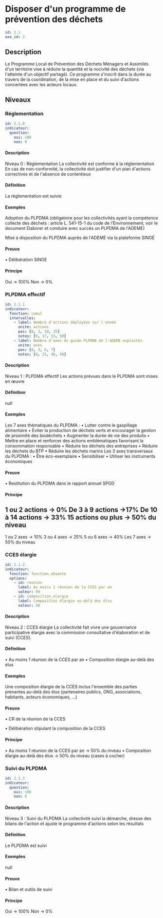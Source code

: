 # Disposer d'un programme de prévention des déchets 
```yaml
id: 2.1
axe_id: 2
```
## Description


Le Programme Local de Prévention des Déchets Ménagers et Assimilés d'un territoire vise à réduire la quantité et la nocivité des déchets (via l'atteinte d'un objectif partagé). Ce programme s'inscrit dans la durée au travers de la coordination, de la mise en place et du suivi d'actions concertées avec les acteurs locaux.



## Niveaux
### Réglementation
```yaml
id: 2.1.0
indicateur:
  question:
    oui: 100
    non: 0
```

#### Description
Niveau 0 : Réglementation
La collectivité est conforme à la réglementation
En cas de non-conformité, la collectivité doit justifier d'un plan d'actions correctives et de l'absence de contentieux

#### Définition
La réglementation est suivie

#### Exemples
Adoption du PLPDMA (obligatoire pour les collectivités ayant la compétence collecte des déchets : article L. 541-15-1 du code de l’Environnement; voir le document Elaborer et conduire avec succès un PLPDMA de l'ADEME)

Mise à disposition du PLPDMA auprès de l'ADEME via la plateforme SINOÉ

#### Preuve
• Délibération SINOE

#### Principe
Oui → 100%
Non → 0%


### PLPDMA effectif
```yaml
id: 2.1.1
indicateur:
  fonction: cumul
  intervalles:
    - label: Nombre d'actions déployées sur l'année
      unite: actions
      pas: [0, 3, 10, 15]
      notes: [0, 17, 33, 50]
    - label: Nombre d'axes du guide PLPDMA de l'ADEME exploités
      unite: axes
      pas: [0, 3, 6, 7]
      notes: [0, 25, 40, 50]
```

#### Description
Niveau 1 : PLPDMA effectif
Les actions prévues dans le PLPDMA sont mises en œuvre

#### Définition
null

#### Exemples
Les 7 axes thématiques du PLPDMA :
• Lutter contre le gaspillage alimentaire
• Éviter la production de déchets verts et encourager la gestion de proximité des biodéchets
• Augmenter la durée de vie des produits
• Mettre en place et renforcer des actions emblématiques favorisant la consommation responsable
• Réduire les déchets des entreprises
• Réduire les déchets du BTP
• Réduire les déchets marins
Les 3 axes transversaux du PLPDMA :
• Être éco-exemplaire
• Sensibiliser
• Utiliser les instruments économiques

#### Preuve
• Restitution du PLPDMA dans le rapport annuel SPGD

#### Principe
1 ou 2 actions → 0%
De 3 à 9 actions →17%
De 10 à 14 actions → 33%
15 actions ou plus → 50% du niveau
-
1 ou 2 axes → 10%
3 ou 4 axes → 25%
5 ou 6 axes → 40%
Les 7 axes → 50% du niveau


### CCES élargie
```yaml
id: 2.1.2
indicateur:
  fonction: fonction_absente
  options:
    - id: reunion
      label: Au moins 1 réunion de la CCES par an
      valeur: 50
    - id: composition_elargie
      label: Composition élargie au-delà des élus
      valeur: 50
```

#### Description
Niveau 2 : CCES élargie
La collectivité fait vivre une gouvernance participative élargie avec la commission consultative d'élaboration et de suivi (CCES).

#### Définition
• Au moins 1 réunion de la CCES par an
• Composition élargie au-delà des élus 

#### Exemples
Une composition élargie de la CCES inclus l'ensemble des parties prenantes au-delà des élus (partenaires publics, ONG, associations, habitants, acteurs économiques, …)

#### Preuve
• CR de la réunion de la CCES

• Délibération stipulant la composition de la CCES

#### Principe
• Au moins 1 réunion de la CCES par an → 50% du niveau 
• Composition élargie au-delà des élus → 50% du niveau
(cases à cocher)


### Suivi du PLPDMA
```yaml
id: 2.1.3
indicateur:
  question:
    oui: 100
    non: 0
```

#### Description
Niveau 3 : Suivi du PLPDMA
La collectivité suivi la démarche, dresse des bilans de l'action et ajuste le programme d'actions selon les résultats

#### Définition
Le PLPDMA est suivi

#### Exemples
null

#### Preuve
• Bilan et outils de suivi

#### Principe
Oui → 100%
Non → 0%


